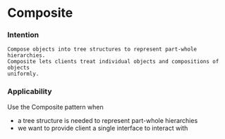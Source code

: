 # Composite

### Intention
```
Compose objects into tree structures to represent part-whole hierarchies. 
Composite lets clients treat individual objects and compositions of objects 
uniformly.

```
### Applicability
Use the Composite pattern when
- a tree structure is needed to represent part-whole hierarchies
- we want to provide client a single interface to interact with
